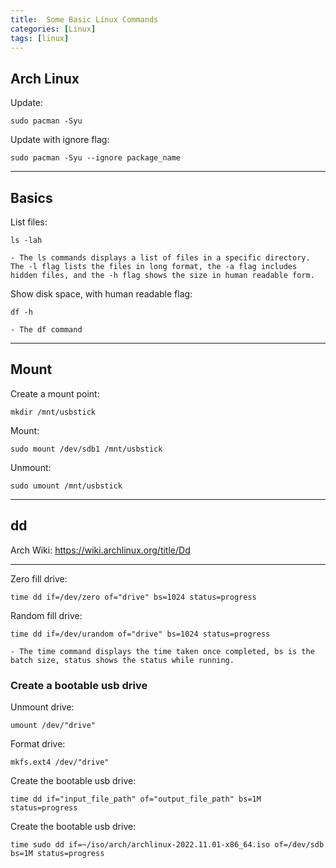 ```yaml
---
title:  Some Basic Linux Commands
categories: [Linux]
tags: [linux]
---
```


## Arch Linux

Update:
```terminal
sudo pacman -Syu
```

Update with ignore flag:
```terminal
sudo pacman -Syu --ignore package_name
```

---

## Basics

List files:
```terminal
ls -lah
```
    - The ls commands displays a list of files in a specific directory.  The -l flag lists the files in long format, the -a flag includes hidden files, and the -h flag shows the size in human readable form.

Show disk space, with human readable flag:
```terminal
df -h
```
    - The df command

---

## Mount

Create a mount point:
```terminal
mkdir /mnt/usbstick
```

Mount:
```terminal
sudo mount /dev/sdb1 /mnt/usbstick
```

Unmount:
```terminal
sudo umount /mnt/usbstick
```

---

## dd

Arch Wiki:
<a href="https://wiki.archlinux.org/title/Dd" target="_blank">https://wiki.archlinux.org/title/Dd</a>

---

Zero fill drive:
```terminal
time dd if=/dev/zero of="drive" bs=1024 status=progress
```

Random fill drive:
```terminal
time dd if=/dev/urandom of="drive" bs=1024 status=progress
```
    - The time command displays the time taken once completed, bs is the batch size, status shows the status while running.


### Create a bootable usb drive

Unmount drive:
```terminal
umount /dev/"drive"
```

Format drive:
```terminal
mkfs.ext4 /dev/"drive"
```

Create the bootable usb drive:
```terminal
time dd if="input_file_path" of="output_file_path" bs=1M status=progress
```

Create the bootable usb drive:
```terminal
time sudo dd if=~/iso/arch/archlinux-2022.11.01-x86_64.iso of=/dev/sdb bs=1M status=progress
```
